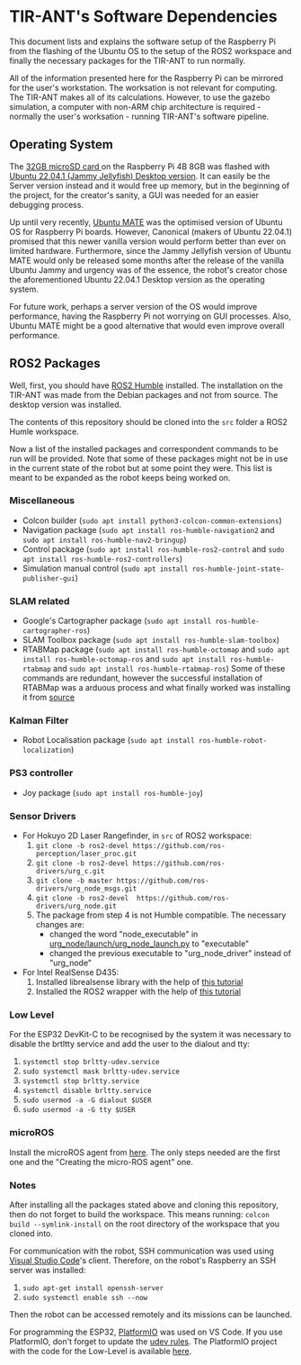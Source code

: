 # TIR-ANT's Software Dependencies
This document lists and explains the software setup of the Raspberry Pi from the flashing of the Ubuntu OS to the setup of the ROS2 workspace and finally the necessary packages for the TIR-ANT to run normally.

All of the information presented here for the Raspberry Pi can be mirrored for the user's workstation. The worksation is not relevant for computing. The TIR-ANT makes all of its calculations. However, to use the gazebo simulation, a computer with non-ARM chip architecture is required - normally the user's worksation - running TIR-ANT's software pipeline.

## Operating System
The [32GB microSD card ](https://www.amazon.es/-/pt/dp/B07RMXNLF4/ref%3Dsr_1_1?ascsubtag%3Dtomshardware-row-9175353303813734000-20%26geniuslink%3Dtrue%26keywords%3Dsilicon%2Bpower%2B32gb%2B3d%2Bnand%2Bhigh%2Bspeed%2Bmicrosd%2Bcard%2Bwith%2Badapter%26qid%3D1668184829%26qu%3DeyJxc2MiOiIxLjcyIiwicXNhIjoiMC45OSIsInFzcCI6IjAuMDAifQ%3D%3D%26sr%3D8-1) on the Raspberry Pi 4B 8GB was flashed with [Ubuntu 22.04.1 (Jammy Jellyfish) Desktop version](https://releases.ubuntu.com/22.04/). It can easily be the Server version instead and it would free up memory, but in the beginning of the project, for the creator's sanity, a GUI was needed for an easier debugging process.

Up until very recently, [Ubuntu MATE](https://ubuntu-mate.org/raspberry-pi/) was the optimised version of Ubuntu OS for Raspberry Pi boards. However, Canonical (makers of Ubuntu 22.04.1) promised that this newer vanilla version would perform better than ever on limited hardware. Furthermore, since the Jammy Jellyfish version of Ubuntu MATE would only be released some months after the release of the vanilla Ubuntu Jammy and urgency was of the essence, the robot's creator chose the aforementioned Ubuntu 22.04.1 Desktop version as the operating system.

For future work, perhaps a server version of the OS would improve performance, having the Raspberry Pi not worrying on GUI processes. Also, Ubuntu MATE might be a good alternative that would even improve overall performance.

## ROS2 Packages

Well, first, you should have [ROS2 Humble](https://docs.ros.org/en/humble/index.html) installed. The installation on the TIR-ANT was made from the Debian packages and not from source. The desktop version was installed.

The contents of this repository should be cloned into the ```src``` folder a ROS2 Humle workspace.

Now a list of the installed packages and correspondent commands to be run will be provided. Note that some of these packages might not be in use in the current state of the robot but at some point they were. This list is meant to be expanded as the robot keeps being worked on.

### Miscellaneous

- Colcon builder (```sudo apt install python3-colcon-common-extensions```)
- Navigation package (```sudo apt install ros-humble-navigation2``` and ```sudo apt install ros-humble-nav2-bringup```)
- Control package (```sudo apt install ros-humble-ros2-control``` and ```sudo apt install ros-humble-ros2-controllers```)
- Simulation manual control (```sudo apt install ros-humble-joint-state-publisher-gui```)

### SLAM related

- Google's Cartographer package (```sudo apt install ros-humble-cartographer-ros```)
- SLAM Toolbox package (```sudo apt install ros-humble-slam-toolbox```)
- RTABMap package (```sudo apt install ros-humble-octomap``` and ```sudo apt install ros-humble-octomap-ros``` and ```sudo apt install ros-humble-rtabmap``` and ```sudo apt install ros-humble-rtabmap-ros```) Some of these commands are redundant, however the successful installation of RTABMap was a arduous process and what finally worked was installing it from [source](https://github.com/introlab/rtabmap)

### Kalman Filter

- Robot Localisation package (```sudo apt install ros-humble-robot-localization```)

### PS3 controller

- Joy package (```sudo apt install ros-humble-joy```)

### Sensor Drivers

- For Hokuyo 2D Laser Rangefinder, in ```src``` of ROS2 workspace:
    1. ```git clone -b ros2-devel https://github.com/ros-perception/laser_proc.git```
    2. ```git clone -b ros2-devel https://github.com/ros-drivers/urg_c.git```
    3. ```git clone -b master https://github.com/ros-drivers/urg_node_msgs.git```
    4. ```git clone -b ros2-devel  https://github.com/ros-drivers/urg_node.git```
    5. The package from step 4 is not Humble compatible. The necessary changes are: 
        * changed the word "node_executable" in [urg_node/launch/urg_node_launch.py](https://github.com/ros-drivers/urg_node/blob/ros2-devel/launch/urg_node_launch.py) to "executable"
        * changed the previous executable to "urg_node_driver" instead of "urg_node"
- For Intel RealSense D435:
    1. Installed librealsense library with the help of [this tutorial](https://github.com/IntelRealSense/librealsense/blob/master/doc/installation.md)
    2. Installed the ROS2 wrapper with the help of [this tutorial](https://github.com/IntelRealSense/realsense-ros)

### Low Level

For the ESP32 DevKit-C to be recognised by the system it was necessary to disable the brtltty service and add the user to the dialout and tty:
1. ```systemctl stop brltty-udev.service```
2. ```sudo systemctl mask brltty-udev.service```
3. ```systemctl stop brltty.service```
4. ```systemctl disable brltty.service```
5. ```sudo usermod -a -G dialout $USER```
6. ```sudo usermod -a -G tty $USER```

### microROS

Install the microROS agent from [here]( https://micro.ros.org/docs/tutorials/core/first_application_linux/). The only steps needed are the first one and the "Creating the micro-ROS agent" one.

### Notes

After installing all the packages stated above and cloning this repository, then do not forget to build the workspace. This means running:
```colcon build --symlink-install``` on the root directory of the workspace that you cloned into.

For communication with the robot, SSH communication was used using [Visual Studio Code](https://code.visualstudio.com/)'s client. Therefore, on the robot's Raspberry an SSH server was installed:
1. ```sudo apt-get install openssh-server```
2. ```sudo systemctl enable ssh --now```

Then the robot can be accessed remotely and its missions can be launched.

For programming the ESP32, [PlatformIO](https://platformio.org/) was used on VS Code. If you use PlatformIO, don't forget to update the [udev rules](https://docs.platformio.org/en/latest/core/installation/udev-rules.html). The PlatformIO project with the code for the Low-Level is available [here](traxter_scripts/platformio/New-Traxter-Low-Level.zip).